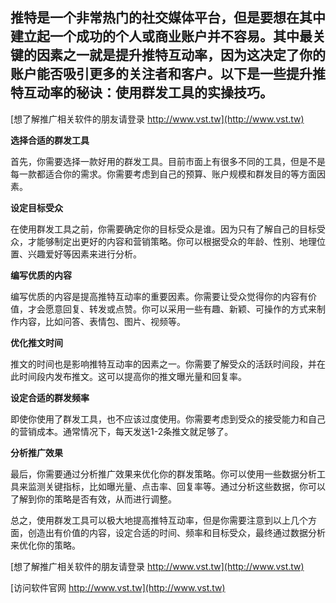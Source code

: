 ## **推特是一个非常热门的社交媒体平台，但是要想在其中建立起一个成功的个人或商业账户并不容易。其中最关键的因素之一就是提升推特互动率，因为这决定了你的账户能否吸引更多的关注者和客户。以下是一些提升推特互动率的秘诀：使用群发工具的实操技巧。**

[想了解推广相关软件的朋友请登录 http://www.vst.tw](http://www.vst.tw)

**选择合适的群发工具**

首先，你需要选择一款好用的群发工具。目前市面上有很多不同的工具，但是不是每一款都适合你的需求。你需要考虑到自己的预算、账户规模和群发目的等方面因素。

**设定目标受众**

在使用群发工具之前，你需要确定你的目标受众是谁。因为只有了解自己的目标受众，才能够制定出更好的内容和营销策略。你可以根据受众的年龄、性别、地理位置、兴趣爱好等因素来进行分析。

**编写优质的内容**

编写优质的内容是提高推特互动率的重要因素。你需要让受众觉得你的内容有价值，才会愿意回复、转发或点赞。你可以采用一些有趣、新颖、可操作的方式来制作内容，比如问答、表情包、图片、视频等。

**优化推文时间**

推文的时间也是影响推特互动率的因素之一。你需要了解受众的活跃时间段，并在此时间段内发布推文。这可以提高你的推文曝光量和回复率。

**设定合适的群发频率**

即使你使用了群发工具，也不应该过度使用。你需要考虑到受众的接受能力和自己的营销成本。通常情况下，每天发送1-2条推文就足够了。

**分析推广效果**

最后，你需要通过分析推广效果来优化你的群发策略。你可以使用一些数据分析工具来监测关键指标，比如曝光量、点击率、回复率等。通过分析这些数据，你可以了解到你的策略是否有效，从而进行调整。

总之，使用群发工具可以极大地提高推特互动率，但是你需要注意到以上几个方面，创造出有价值的内容，设定合适的时间、频率和目标受众，最终通过数据分析来优化你的策略。

[想了解推广相关软件的朋友请登录 http://www.vst.tw](http://www.vst.tw)


[访问软件官网 http://www.vst.tw](http://www.vst.tw)
